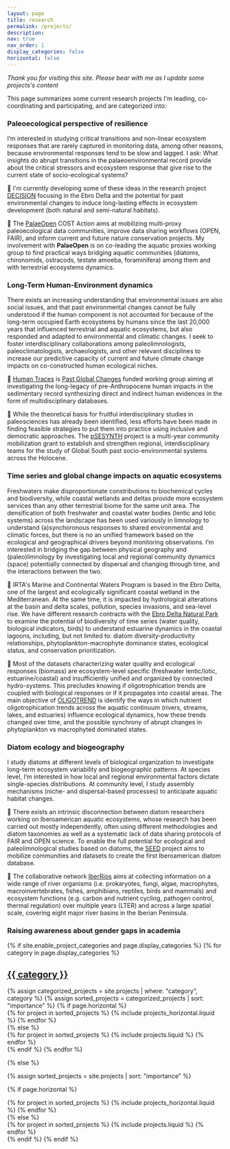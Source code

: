 ```yaml
---
layout: page
title: research
permalink: /projects/
description: 
nav: true
nav_order: 1
display_categories: false
horizontal: false
---
```


*Thank you for visiting this site. Please bear with me as I update some projects's content*

This page summarizes some current research projects I'm leading, co-coordinating and participating, and are categorized into:

### **Paleoecological perspective of resilience**
I’m interested in studying critical transitions and non-linear ecosystem responses that are rarely captured in monitoring data, among other reasons, because environmental responses tend to be slow and lagged. I ask: What insights do abrupt transitions in the palaeoenvironmental record provide about the critical stressors and ecosystem response that give rise to the current state of socio-ecological systems? 

📗 I'm currently developing some of these ideas in the research project [DECISION](1_project) focusing in the Ebro Delta and the potential for past environmental changes to induce long-lasting effects in ecosystem development (both natural and semi-natural habitats).

📗 The [PalaeOpen](4_project) COST Action aims at mobilizing multi-proxy paleoecological data communities, improve data sharing workflows (OPEN, FAIR), and inform current and future nature conservation projects. My involvement with **PalaeOpen** is on co-leading the aquatic proxies working group to find practical ways bridging aquatic communities (diatoms, chironomids, ostracods, testate amoeba, foraminifera) among them and with terrestrial ecosystems dynamics.


### **Long-Term Human-Environment dynamics**
There exists an increasing understanding that environmental issues are also social issues, and that past environmental changes cannot be fully understood if the human component is not accounted for because of the long-term occupied Earth ecosystems by humans since the last 20,000 years that influenced terrestrial and aquatic ecosystems, but also responded and adapted to environmental and climatic changes. I seek to foster interdisciplinary collaborations among paleolimnologists, paleoclimatologists, archaeologists, and other relevant disciplines to increase our predictive capacity of current and future climate change impacts on co-constructed human ecological niches.


📘 [Human Traces](7_project) is [Past Global Changes](https://pastglobalchanges.org/science/wg/human-traces/intro) funded working group aiming at investigating the long-legacy of pre-Anthropocene human impacts in the sedimentary record synthesizing direct and indirect human evidences in the form of multidisciplinary databases.


📘 While the theoretical basis for fruitful interdisciplinary studies in paleosciences has already been identified, less efforts have been made in finding feasible strategies to put them into practice using inclusive and democratic approaches. The [pSESYNTH](5_project) project is a multi-year community mobilization grant to establish and strengthen regional, interdisciplinary teams for the study of Global South past socio-environmental systems across the Holocene.


### **Time series and global change impacts on aquatic ecosystems**
Freshwaters make disproportionate constributions to biochemical cycles and biodiversity, while coastal wetlands and deltas provide more ecosystem services than any other terrestrial biome for the same unit area. The densification of both freshwater and coastal water bodies (lentic and lotic systems) across the landscape has been used variously in limnology to understand (a)synchoronous responses to shared environmental and climatic forces, but there is no an unified framework based on the ecological and geographical drivers beyond monitoring observations. I’m interested in bridging the gap between physical geography and (paleo)limnology by investigating local and regional community dynamics (space) potentially connected by dispersal and changing through time, and the interactions between the two. 


📙 IRTA's Marine and Continental Waters Program is based in the Ebro Delta, one of the largest and ecologically significant coastal wetland in the Mediterranean. At the same time, it is impacted by hydrological alterations at the basin and delta scales, pollution, species invasions, and sea-level rise. We have different research contracts with the [Ebro Delta Natural Park](6_project) to examine the potential of biodiversity of time series (water quality, biological indicators, birds) to understand estuarine dynamics in the coastal lagoons, including, but not limited to: diatom diversity-productivity relationships, phytoplankton-macrophyte dominance states, ecological status, and conservation prioritization. 


📙 Most of the datasets characterizing water quality and ecological responses (biomass) are ecosystem-level specific (freshwater lentic/lotic, estuarine/coastal) and insufficiently unified and organized by connected hydro-systems. This precludes knowing if oligotrophication trends are coupled with biological responses or if it propagates into coastal areas. The main objective of [OLIGOTREND](3_project) is identify the ways in which nutrient oligotrophication trends across the aquatic continuum (rivers, streams, lakes, and estuaries) influence ecological dynamics, how these trends changed over time, and the possible synchrony of abrupt changes in phytoplankton vs macrophyted dominated states.


### **Diatom ecology and biogeography**
I study diatoms at different levels of biological organization to investigate long-term ecosystem variability and biogeographic patterns. At species level, I’m interested in how local and regional environmental factors dictate single-species distributions. At community level, I study assembly mechanisms (niche- and dispersal-based processes) to anticipate aquatic habitat changes.

📕 There exists an intrinsic disconnection between diatom researchers working on Iberoamerican aquatic ecosystems, whose research has been carried out mostly independently, often using different methodologies and diatom taxonomies as well as a systematic lack of data sharing protocols of FAIR and OPEN science. To enable the full potential for ecological and paleolimnological studies based on diatoms, the [SEED](2_project) project aims to mobilize communities and datasets to create the first Iberoamerican diatom database. 

📕 The collaborative network [IberRios](7_project) aims at collecting information on a wide range of river organisms (i.e. prokaryotes, fungi, algae, macrophytes, macroinvertebrates, fishes, amphibians, reptiles, birds and mammals) and ecosystem functions (e.g. carbon and nutrient cycling, pathogen control, thermal regulation) over multiple years (LTER) and across a large spatial scale, covering eight major river basins in the Iberian Peninsula.

### **Raising awareness about gender gaps in academia**


<!-- pages/projects.md -->
<div class="projects">
{% if site.enable_project_categories and page.display_categories %}
  <!-- Display categorized projects -->
  {% for category in page.display_categories %}
  <a id="{{ category }}" href=".#{{ category }}">
    <h2 class="category">{{ category }}</h2>
  </a>
  {% assign categorized_projects = site.projects | where: "category", category %}
  {% assign sorted_projects = categorized_projects | sort: "importance" %}
  <!-- Generate cards for each project -->
  {% if page.horizontal %}
  <div class="container">
    <div class="row row-cols-1 row-cols-md-2">
    {% for project in sorted_projects %}
      {% include projects_horizontal.liquid %}
    {% endfor %}
    </div>
  </div>
  {% else %}
  <div class="row row-cols-1 row-cols-md-3">
    {% for project in sorted_projects %}
      {% include projects.liquid %}
    {% endfor %}
  </div>
  {% endif %}
  {% endfor %}

{% else %}

<!-- Display projects without categories -->

{% assign sorted_projects = site.projects | sort: "importance" %}

  <!-- Generate cards for each project -->

{% if page.horizontal %}

  <div class="container">
    <div class="row row-cols-1 row-cols-md-2">
    {% for project in sorted_projects %}
      {% include projects_horizontal.liquid %}
    {% endfor %}
    </div>
  </div>
  {% else %}
  <div class="row row-cols-1 row-cols-md-3">
    {% for project in sorted_projects %}
      {% include projects.liquid %}
    {% endfor %}
  </div>
  {% endif %}
{% endif %}
</div>
